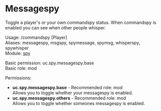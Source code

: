 Messagespy
====
Toggle a player's or your own commandspy status. When commandspy is enabled you can see when other people whisper.

Usage: /commandspy \[Player\]<br>
Aliases: messagespy, msgspy, spymessage, spymsg, whisperspy, spywhisper<br>
Module: [spy](../modules/spy.md)<br>

Basic permission: uc.spy.messagespy.base<br>
Basic role: mod<br>

Permissions: <br>
* **uc.spy.messagespy.base** - Recommended role: mod<br>Allows you to toggle whether your messagespy is enabled.
* **uc.spy.messagespy.others** - Recommended role: mod<br>Allows you to toggle whether someones messagespy is enabled.
